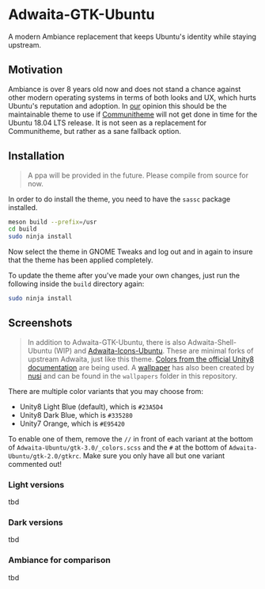 # Adwaita-GTK-Ubuntu

A modern Ambiance replacement that keeps Ubuntu's identity while staying upstream.

## Motivation

Ambiance is over 8 years old now and does not stand a chance against other modern operating systems in terms of both looks and UX, which hurts Ubuntu's reputation and adoption. In [our](https://community.ubuntu.com/t/adwaita-with-unity-8-colours/4041/67) opinion this should be the maintainable theme to use if [Communitheme](https://github.com/Ubuntu/gtk-communitheme) will not get done in time for the Ubuntu 18.04 LTS release. It is not seen as a replacement for Communitheme, but rather as a sane fallback option.

## Installation

> A ppa will be provided in the future. Please compile from source for now.

In order to do install the theme, you need to have the ```sassc``` package installed.

```bash
meson build --prefix=/usr
cd build
sudo ninja install
```

Now select the theme in GNOME Tweaks and log out and in again to insure that the theme has been applied completely.

To update the theme after you've made your own changes, just run the following inside the ```build``` directory again:

```bash
sudo ninja install
```

## Screenshots

> In addition to Adwaita-GTK-Ubuntu, there is also Adwaita-Shell-Ubuntu (WIP) and [Adwaita-Icons-Ubuntu](https://github.com/pojntfx/adwaita-icon-theme). These are minimal forks of upstream Adwaita, just like this theme. [Colors from the official Unity8 documentation](https://docs.google.com/document/d/1CjPvxz_dk9Cn5HiZ_d0POYtqNAHjO1c5omAbNjZJiKg/edit) are being used. A [wallpaper](https://ubuntucommunity.s3-us-east-2.amazonaws.com/original/2X/8/858e23528c9942005be17db0634c2a69ea365f3a.jpg) has also been created by [nusi](https://community.ubuntu.com/u/nusi/summary) and can be found in the ```wallpapers``` folder in this repository.

There are multiple color variants that you may choose from:

- Unity8 Light Blue (default), which is ```#23A5D4```
- Unity8 Dark Blue, which is ```#335280```
- Unity7 Orange, which is ```#E95420```

To enable one of them, remove the ```//``` in front of each variant at the bottom of ```Adwaita-Ubuntu/gtk-3.0/_colors.scss``` and the ```#``` at the bottom of ```Adwaita-Ubuntu/gtk-2.0/gtkrc```. Make sure you only have all but one variant commented out!

### Light versions

tbd

### Dark versions

tbd

### Ambiance for comparison

tbd
